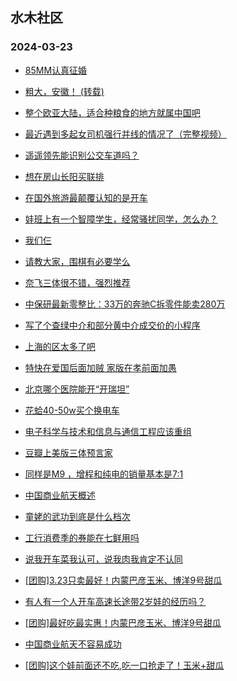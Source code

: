 ## 水木社区 
### 2024-03-23

+ [85MM认真征婚](https://www.mysmth.net/nForum/article/PieLove/2877088)

+ [粗大，安徽！ (转载)](https://www.mysmth.net/nForum/article/WorkingLife/12032)

+ [整个欧亚大陆，适合种粮食的地方就属中国吧](https://www.mysmth.net/nForum/article/Geography/578249)

+ [最近遇到多起女司机强行并线的情况了（完整视频）](https://www.mysmth.net/nForum/article/AutoWorld/1944795386)

+ [遥遥领先能识别公交车道吗？](https://www.mysmth.net/nForum/article/GreenAuto/1511009)

+ [想在房山长阳买联排](https://www.mysmth.net/nForum/article/OurEstate/2928138)

+ [在国外旅游最颠覆认知的是开车](https://www.mysmth.net/nForum/article/Travel/986003)

+ [娃班上有一个智障学生，经常骚扰同学，怎么办？](https://www.mysmth.net/nForum/article/PreUnivEdu/152346)

+ [我们仨](https://www.mysmth.net/nForum/article/FamilyLife/1766630804)

+ [请教大家，围棋有必要学么](https://www.mysmth.net/nForum/article/ChildEducation/2364560)

+ [奈飞三体很不错，强烈推荐](https://www.mysmth.net/nForum/article/OMTV/741551)

+ [中保研最新零整比：33万的奔驰C拆零件能卖280万](https://www.mysmth.net/nForum/article/AutoWorld/1944796048)

+ [写了个查绿中介和部分黄中介成交价的小程序](https://www.mysmth.net/nForum/article/Stock/10818467)

+ [上海的区太多了吧](https://www.mysmth.net/nForum/article/Geography/578867)

+ [特快在爱国后面加贼 家版在孝前面加愚](https://www.mysmth.net/nForum/article/FamilyLife/1766631109)

+ [北京哪个医院能开“开瑞坦”](https://www.mysmth.net/nForum/article/CouponsLife/4481444)

+ [花蛤40-50w买个换电车](https://www.mysmth.net/nForum/article/GreenAuto/1512044)

+ [电子科学与技术和信息与通信工程应该重组](https://www.mysmth.net/nForum/article/GaoKao/550582)

+ [豆瓣上美版三体预言家](https://www.mysmth.net/nForum/article/OMTV/741961)

+ [同样是M9 ，增程和纯电的销量基本是7:1](https://www.mysmth.net/nForum/article/GreenAuto/1506105)

+ [中国商业航天概述](https://www.mysmth.net/nForum/article/Aero/432147)

+ [童姥的武功到底是什么档次](https://www.mysmth.net/nForum/article/Emprise/385869)

+ [工行消费季的券能在七鲜用吗](https://www.mysmth.net/nForum/article/CouponsLife/4481701)

+ [说我开车菜我认可，说我肉我肯定不认同](https://www.mysmth.net/nForum/article/AutoWorld/1944795789)

+ [[团购]3.23只卖最好！内蒙巴彦玉米、博洋9号甜瓜](https://www.mysmth.net/nForum/article/ADAgent_TG/1319180)

+ [有人有一个人开车高速长途带2岁娃的经历吗？](https://www.mysmth.net/nForum/article/AutoWorld/1944794947)

+ [[团购]最好吃最实惠！内蒙巴彦玉米、博洋9号甜瓜](https://www.mysmth.net/nForum/article/ADAgent_TG/1319180)

+ [中国商业航天不容易成功](https://www.mysmth.net/nForum/article/Aero/432158)

+ [[团购]这个娃前面还不吃,吃一口抢走了！玉米+甜瓜](https://www.mysmth.net/nForum/article/ADAgent_TG/1319180)

